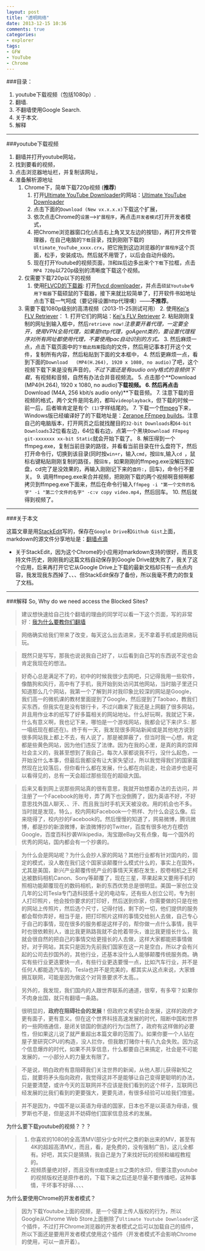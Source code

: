 ```yaml
---
layout: post
title: "透明网络"
date: 2013-12-15 10:36
comments: true
categories:
- explorer
tags:
- GFW
- YouTube
- Chrome
---
```


###目录：
1. youtube下载视频（包括1080p）.
2. 翻墙.
3. 不翻墙使用Google Search.
4. 关于本文.
5. 解释

---------------
###youtube下载视频

1. 翻墙并打开youtube网站，
2. 找到要看的视频，
3. 点击浏览器地址栏，并复制该网址，
4. 准备解析源地址
    1. Chrome下，简单下载720p视频 (**推荐**)
        1. 打开[Ultimate YouTube Downloader](http://www.overbits.net/chrome/youtube/)的网站：[Ultimate YouTube Downloader](http://www.overbits.net/chrome/youtube/)
        2. 点击下面的`Download (New vx.x.x.x)`下载这个扩展，
        3. 依次点击Chrome的`设置`-->`扩展程序`，再点击`开发者模式`打开开发者模式，
        4. 把Chrome浏览器窗口化(点击右上角叉叉左边的按钮)，再打开文件管理器，在自己电脑的`下载`目录，找到刚刚下载的`Ultimate_YouTube_xxxx.crx`，把它拖到这边浏览器的`扩展程序`这个页面，松手，安装成功。然后就不用管了，以后会自动升级的。
        5. 现在打开Youtube的视频页面，`顶`和`踩`后边多出来个`下载`下拉框，点击`MP4 720p`以720p级别的清晰度下载这个视频。
    2. 仅需要下载720p以下的视频
        1. 使用[FLVCD的下载器](http://flvcd.com): 打开[flvcd downloader](http://download.flvcd.com/#youtube)，并点击`硕鼠Youtube专用下载器`下载硕鼠的下载器，接下来就比较简单了，打开软件书如地址点击下载一气呵成（要记得设置http代理噢）——**不推荐**。
    3. 需要下载1080p级别的高清视频（2013-11-25测试可用）
        2. 使用[Kej's FLV Retriever](http://kej.tw/flvretriever/index.php)：
            1. 打开它们的网站：[Kej's FLV Retriever](http://kej.tw/flvretriever/index.php)
            2. 粘贴刚刚复制的网址到输入框中，然后`retrieve now!`*注意要开着代理，一定要全开，使用VPN全局代理，如果是http代理，goAgent类的，要设置代理程序对所有网址都使用代理，不要使用pac自动识别的方式。*
            3. 然后麻烦一点，点击下载页面中的`下载此档案`指向的文件，然后用记事本打开这个文件，复制所有内容，然后粘贴到下面的文本框中，
            4. 然后更麻烦一点，看到下面的`Download   (MP4(H.264), 1920 x 1080, no audio)`了吧，这个视频下载下来是没有声音的，*不过下面还是有audio only格式的音频供下载*，有视频和音频，自然有办法合并音视频流。
            5. 点击那个**Download   (MP4(H.264), 1920 x 1080, no audio)**下载视频。
            6. 然后再点击**Download   (M4A, 256 kbit/s audio only)**下载音频。
            7. 注意下载的音视频的格式，两个文件是同名的，都叫`videoplayback`，但下载的时候一前一后，后者嘛肯定是有个` (1)`字样结尾的。
            7. 下载一个[ffmpeg](http://www.ffmpeg.org/)下来，Windows版已经编译好了的下载地址是：[Zeranoe FFmpeg builds](http://ffmpeg.zeranoe.com/builds/)。注意自己的电脑版本，打开网页之后就找醒目的`32-bit Downloads`和`64-bit Downloads`32位看左边，64位看右边，点第一个黑块`Download FFmpeg git-xxxxxxx xx-bit Static`就会开始下载了。
            8. 解压得到一个ffmpeg.exe，复制当前目录的路径，并看看当前目录在什么盘符下，然后打开命令行，切换到该目录(同时按`win+r`，输入`cmd`，按`回车`,输入`cd `，鼠标右键粘贴刚刚复制的路径，按`回车`，如果刚刚的ffmpeg.exe没解压到C盘，cd完了是没效果的，再输入刚刚记下来的`盘符:`，回车)，命令行不要关。
            9. 调用ffmpeg.exe来合并视频，把刚刚下载的两个视频啊音频啊都拷贝到ffmpeg.exe下面来，然后在命令行输入`ffmpeg -i "第一个文件的名字" -i "第二个文件的名字" -c:v copy video.mp4`，然后回车。
            10. 然后就得到视频了。

<!--more-->

-----------
###关于本文

这篇文章是用[StackEdit](https://stackedit.io/)写的，保存在`Google Drive`和`Github Gist`上面，markdown的源文件分享地址是：[翻墙点滴](https://gist.github.com/rankun203/7641986)

- 关于StackEdit，因为这个Chrome的小应用对markdown支持的很好，而且支持文件历史，刚刚我的这篇文档自动保存到Google Drive就失败了，我关了这个应用，后来再打开它它从Google Drive上下载的最新文档却只有一点点内容，我发现我东西掉了、、、但StackEdit保存了备份，所以我毫不费力的恢复了文档。


-------
###解释
So, Why do we need access the Blocked Sites?

> 建议想快速给自己找个翻墙的理由的同学可以看一下这个页面，写的非常好：[我为什么要教你们翻墙](http://blog.renren.com/share/268127355/1648820738)

> 网络确实给我们带来了改变，每天这么出去进来，无不拿着手机或是网络玩玩。

> 既然只是写写，那我也说说我自己好了，以后看到自己写的东西说不定也会肯定我现在的想法。

> 好奇心总是满足不了的，初中的时候我很少去网吧，只记得我用一些软件，像酷狗和风行，高中有了手机，我开始到处访问其他网站，当时脑子里还只知道那么几个网站，我第一个了解到并对我印象比较深的网站是Google，我们高一的微机课的教材里面提到了Google，然后提到了Taobao，教我们买东西，但我实在是没有银行卡，不过兴趣来了我还是上网翻了很多网站，并且用作业本的纸写了好多篇相关的网站地址。什么好玩啊，我就记下来，什么有意义啊，我也记下来，哪怕是一个游戏网站，我都会记下来(P.S.: 那一塌纸现在都还在)。终于有一天，我发现很多网站新闻或是其他地方说到很多网站我上都上不去，有人说了，那是被屏蔽了，但当时我一心想，肯定都是些黄色网站，因为他们违反了法律。因为在我的心里，是真的真的崇拜社会主义的，我甚至想到了我自己，每次人家都说我不行，没什么起色，一开始没什么本事，但最后我都没有让大家失望过，所以我觉得我们的国家虽然现在比较落后，但你看什么都在发展，什么都在向前走，社会进步也是可以看得见的，总有一天会超过那些现在的超级大国。

> 后来又看到网上说那些网站真的很有意思，我就开始想着办法的去访问，并注册了一个Facebook的账号，弄了两下也没倒腾了，因为英语不好，不好意思找外国人聊天、、汗、而且我当时手机天天被没收。用的机会也不多。当时就是发现，特么，校内网和Facebook一个熊样、为什么会这么像。后来晓得了，校内抄的Facebook的。然后慢慢的知道了，网易微博，腾讯微博，都是抄的新浪微博，新浪微博抄的Twitter，百度有很多地方在模仿Google，百度百科抄袭Wikipedia，淘宝跟eBay又有点像，每一个国外的优秀的网站，国内都会有一个抄袭的。

> 为什么会是网站呢？为什么会抄人家的网站？其他行业都有针对国内的，固定的模式，没人敢在我们这个国家谈颠覆什么模式什么的，事实上在国外，尤其是美国，新兴产业颠覆传统产业的事情天天都在发生，胶卷相机之王柯达被数码相机Canon、Sony等颠覆了，现在三星，苹果起来又要用手机的照相功能颠覆现在的数码相机，新的东西优势总是很明显。美国一家创立没几年的公司Tesla专门造科技感十足的电动车，还有些人创立公司，专为别人打印照片，他会按你要求的打印好，然后送到你家，你需要做的只是在他的网站上传照片，然后选个尺寸，记得付钱，剩下的一切，他们提供的服务都会帮你弄好，相当于是，把打印照片这样的事情交给别人去做，自己专心于自己的事情，现在很多的服务都是这样子的，帮你做一点什么事情，我平时也很依赖别人，谁比我更熟路我就不会抢着带头，谁比我更擅长什么，我就会很自然的把自己的事情交给更擅长的人去做，这样大家都能把事情做好。对于网站，其实只是因为先前我们国家在这一片是空白，所以才会有兴起的公司去抄国外的，其他行业，还基本没什么人能够颠覆传统服务商。确实有些行业更迭要快一点，有些行业更迭要慢一点，比如汽车行业，并不是任何人都能造汽车的，Tesla也并不是完美的，都其实从这点来说，大家蜂拥互联网，可能是因为做这个对背景要求不太高。。

> 另外的，我发现，我们国内的人跟世界联系的通道，很窄，有多窄？如果你不肉身出国，就只有翻墙一条路。

> 很明显的，**政府在阻碍社会的发展**！但政府又希望社会发展，这样的政府才更有面子，更有意义。但在这个世界科技高速发展的时代，阻断中国和世界的一些网络通信，是闭关锁国的倒退的行为(当然了，政府有这样做的必要性，但如果这儿说了就严重超出本篇文章的范围了)。如果你要一个人钻在屋子里研究CPU的构造，没人拦你，但我敢打赌你十有八九会失败。因为这个信息爆炸的时代，如果不共享信息，什么都要自己来搞定，社会是不可能发展的，一小部分人的力量太有限了。

> 不是说，明白政府有意阻碍我们关注世界的新闻，从他人那儿获得新知之后，就要将矛头指向政府，我觉得这并不是能够让自己变得更聪明的办法，只是要清楚，或许今天的互联网并不应该是我们看到的这个样子，互联网已经发展的比我们看到的更要强大，更要先进，有很多经验可以给我们借鉴。

> 并不是因为，中国不是以英语为母语的国家，日本也不是以英语为母语，俄罗斯也不是，但是这并不妨碍他们国家信息技术的发展。

为什么要下载youtube的视频？？？

> 1. 你喜欢的1080的全高清MV(部分少女时代之类的新出来的MV，甚至有4K的超超高清MV,，而且，看，是免费的，没有强制广告)，这儿全都有。好吧，其实只是猜猜，我自己是为了来找好玩的视频和编程教程的。
> 2. 视频质量绝对好，而且没有`优酷`或是`土豆`之类的水印，但要注意youtube的视频版权还是原作者的，下载下来之后还是尽量不要传播吧，这种事情，干坏事不好得、、、、

为什么要使用Chrome的开发者模式？

> 因为下载Youtube上面的视频，是一个侵害上传人版权的行为，所以Google从Chrome Web Store上面删除了`Ultimate Youtube Downloader`这个插件，不过打开Chrome浏览器的开发者模式之后可以加载自己的插件，所以下面还是要用开发者模式使用这个插件（开发者模式不会影响Chrome的使用，可以一直开着）。
